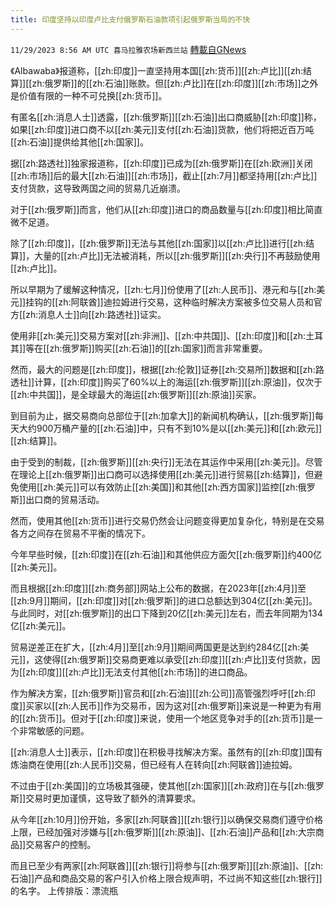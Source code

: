 ```yaml
---
title: 印度坚持以印度卢比支付俄罗斯石油款项引起俄罗斯当局的不快
---
```

`11/29/2023 8:56 AM UTC 喜马拉雅农场新西兰站` [轉載自GNews](https://gnews.org/articles/2048804)

《Albawaba》报道称，[[zh:印度]]一直坚持用本国[[zh:货币]][[zh:卢比]][[zh:结算]][[zh:俄罗斯]]的[[zh:石油]]账款。但[[zh:卢比]]在[[zh:印度]][[zh:市场]]之外是价值有限的一种不可兑换[[zh:货币]]。

有匿名[[zh:消息人士]]透露，[[zh:俄罗斯]][[zh:石油]]出口商威胁[[zh:印度]]称，如果[[zh:印度]]进口商不以[[zh:美元]]支付[[zh:石油]]货款，他们将把近百万吨[[zh:石油]]提供给其他[[zh:国家]]。

据[[zh:路透社]]独家报道称，[[zh:印度]]已成为[[zh:俄罗斯]]在[[zh:欧洲]]关闭[[zh:市场]]后的最大[[zh:石油]][[zh:市场]]，截止[[zh:7月]]都坚持用[[zh:卢比]]支付货款，这导致两国之间的贸易几近崩溃。

对于[[zh:俄罗斯]]而言，他们从[[zh:印度]]进口的商品数量与[[zh:印度]]相比简直微不足道。

除了[[zh:印度]]，[[zh:俄罗斯]]无法与其他[[zh:国家]]以[[zh:卢比]]进行[[zh:结算]]，大量的[[zh:卢比]]无法被消耗，所以[[zh:俄罗斯]][[zh:央行]]不再鼓励使用[[zh:卢比]]。

所以早期为了缓解这种情况，[[zh:七月]]份使用了[[zh:人民币]]、港元和与[[zh:美元]]挂钩的[[zh:阿联酋]]迪拉姆进行交易，这种临时解决方案被多位交易人员和官方[[zh:消息人士]]向[[zh:路透社]]证实。

使用非[[zh:美元]]交易方案对[[zh:非洲]]、[[zh:中共国]]、[[zh:印度]]和[[zh:土耳其]]等在[[zh:俄罗斯]]购买[[zh:石油]]的[[zh:国家]]而言非常重要。

然而，最大的问题是[[zh:印度]]，根据[[zh:伦敦]]证券[[zh:交易所]]数据和[[zh:路透社]]计算，[[zh:印度]]购买了60%以上的海运[[zh:俄罗斯]][[zh:原油]]，仅次于[[zh:中共国]]，是全球最大的海运[[zh:俄罗斯]][[zh:原油]]买家。

到目前为止，据交易商向总部位于[[zh:加拿大]]的新闻机构确认，[[zh:俄罗斯]]每天大约900万桶产量的[[zh:石油]]中，只有不到10%是以[[zh:美元]]和[[zh:欧元]][[zh:结算]]。

由于受到的制裁，[[zh:俄罗斯]][[zh:央行]]无法在其运作中采用[[zh:美元]]。尽管在理论上[[zh:俄罗斯]]出口商可以选择使用[[zh:美元]]进行贸易[[zh:结算]]，但避免使用[[zh:美元]]可以有效防止[[zh:美国]]和其他[[zh:西方国家]]监控[[zh:俄罗斯]]出口商的贸易活动。

然而，使用其他[[zh:货币]]进行交易仍然会让问题变得更加复杂化，特别是在交易各方之间存在贸易不平衡的情况下。

今年早些时候，[[zh:印度]]在[[zh:石油]]和其他供应方面欠[[zh:俄罗斯]]约400亿[[zh:美元]]。

而且根据[[zh:印度]][[zh:商务部]]网站上公布的数据，在2023年[[zh:4月]]至[[zh:9月]]期间，[[zh:印度]]对[[zh:俄罗斯]]的进口总额达到304亿[[zh:美元]]。与此同时，对[[zh:俄罗斯]]的出口下降到20亿[[zh:美元]]左右，而去年同期为134亿[[zh:美元]]。

贸易逆差正在扩大，[[zh:4月]]至[[zh:9月]]期间两国更是达到约284亿[[zh:美元]]，这使得[[zh:俄罗斯]]交易商更难以承受[[zh:印度]][[zh:卢比]]支付货款，因为[[zh:印度]][[zh:卢比]]无法支付其他[[zh:市场]]的进口商品。

作为解决方案，[[zh:俄罗斯]]官员和[[zh:石油]][[zh:公司]]高管强烈呼吁[[zh:印度]]买家以[[zh:人民币]]作为交易币，因为这对[[zh:俄罗斯]]来说是一种更为有用的[[zh:货币]]。但对于[[zh:印度]]来说，使用一个地区竞争对手的[[zh:货币]]是一个非常敏感的问题。

[[zh:消息人士]]表示，[[zh:印度]]在积极寻找解决方案。虽然有的[[zh:印度]]国有炼油商在使用[[zh:人民币]]交易，但已经有人在转向[[zh:阿联酋]]迪拉姆。

不过由于[[zh:美国]]的立场极其强硬，使其他[[zh:国家]][[zh:政府]]在与[[zh:俄罗斯]]交易时更加谨慎，这导致了额外的清算要求。

从今年[[zh:10月]]份开始，多家[[zh:阿联酋]][[zh:银行]]以确保交易商们遵守价格上限，已经加强对涉嫌与[[zh:俄罗斯]][[zh:原油]]、[[zh:石油]]产品和[[zh:大宗商品]]交易客户的控制。

而且已至少有两家[[zh:阿联酋]][[zh:银行]]将参与[[zh:俄罗斯]][[zh:原油]]、[[zh:石油]]产品和商品交易的客户引入价格上限合规声明，不过尚不知这些[[zh:银行]]的名字。
上传排版：漂流瓶
